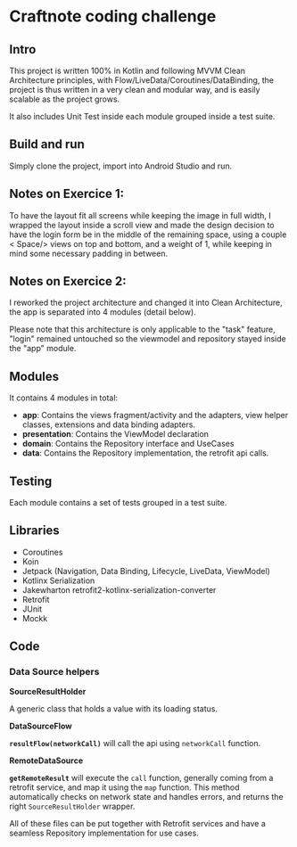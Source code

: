 # Craftnote coding challenge

## Intro

This project is written 100% in Kotlin and following MVVM Clean Architecture principles, with Flow/LiveData/Coroutines/DataBinding, the project is thus written in a very clean and modular way, and is easily scalable as the project grows. 

It also includes Unit Test inside each module grouped inside a test suite.


## Build and run

Simply clone the project, import into Android Studio and run.

## Notes on Exercice 1: 

To have the layout fit all screens while keeping the image in full width, I wrapped the layout inside a scroll view and made the design decision to have the login form be in the middle of the remaining space, using a couple < Space/> views on top and bottom, and a weight of 1, while keeping in mind some necessary padding in between. 

## Notes on Exercice 2:

I reworked the project architecture and changed it into Clean Architecture, the app is separated into 4 modules (detail below).

Please note that this architecture is only applicable to the "task" feature, "login" remained untouched so the viewmodel and repository stayed inside the "app" module.

## Modules

It contains 4 modules in total: 

* **app**: Contains the views fragment/activity and the adapters, view helper classes, extensions and data binding adapters.
* **presentation**: Contains the ViewModel declaration 
* **domain**: Contains the Repository interface and UseCases 
* **data**: Contains the Repository implementation, the retrofit api calls.


## Testing

Each module contains a set of tests grouped in a test suite. 


## Libraries

* Coroutines
* Koin
* Jetpack (Navigation, Data Binding, Lifecycle, LiveData, ViewModel)
* Kotlinx Serialization
* Jakewharton retrofit2-kotlinx-serialization-converter
* Retrofit
* JUnit
* Mockk

## Code

### Data Source helpers 

**SourceResultHolder**

A generic class that holds a value with its loading status.


**DataSourceFlow**

**```resultFlow(networkCall)```** will call the api using ```networkCall``` function.


**RemoteDataSource**

**```getRemoteResult```** will execute the ```call``` function, generally coming from a retrofit service, and map it using the ```map``` function. This method automatically checks on network state and handles errors, and returns the right ```SourceResultHolder``` wrapper.

All of these files can be put together with Retrofit services and have a seamless Repository implementation for use cases.



